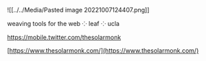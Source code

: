 
![[../../Media/Pasted image 20221007124407.png]]

weaving tools for the web ⁘ leaf ⁘ ucla

https://mobile.twitter.com/thesolarmonk


[https://www.thesolarmonk.com/](https://www.thesolarmonk.com/)

